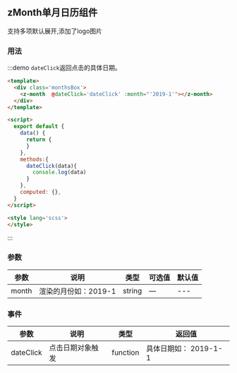 ## zMonth单月日历组件

支持多项默认展开,添加了logo图片

### 用法


:::demo `dateClick`返回点击的具体日期。
```html
<template>
  <div class='monthsBox'>
    <z-month  @dateClick='dateClick' :month="'2019-1'"></z-month>
  </div>
</template>

<script>
  export default {
    data() {
      return {
      }
    },
    methods:{
      dateClick(data){
        console.log(data)
      }
    },
    computed: {},
  }
</script>

<style lang='scss'>
</style>

```
:::


### 参数
| 参数      | 说明          | 类型      | 可选值                           | 默认值  |
|---------- |-------------- |---------- |--------------------------------  |-------- |
| month | 渲染的月份如：2019-1 | string | — | --- |

### 事件
| 参数      | 说明          | 类型      | 返回值  |
|---------- |-------------- |----------  |-------- |
| dateClick | 点击日期对象触发 | function |  具体日期如： 2019-1-1 |
